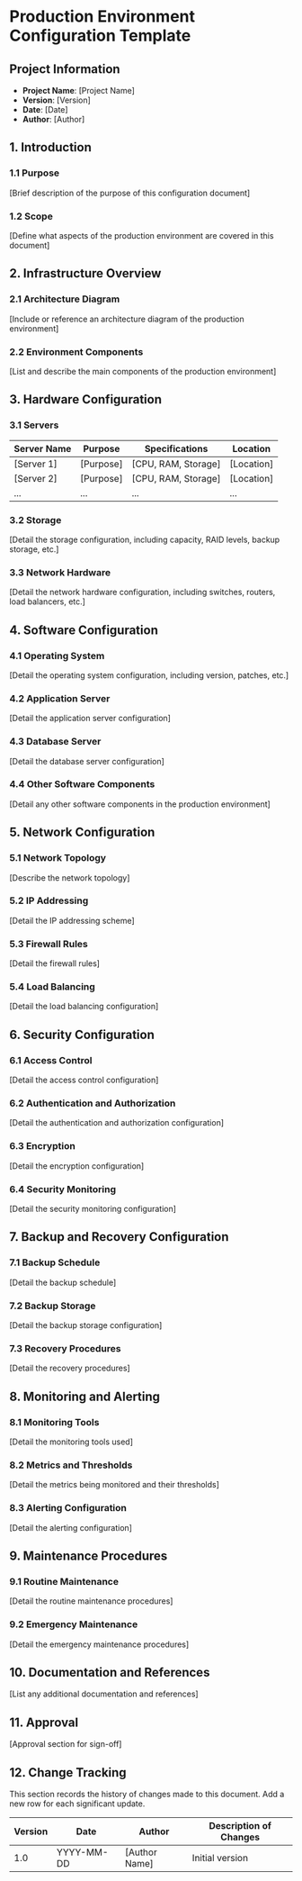 # Production Environment Configuration Template

## Project Information

- **Project Name**: [Project Name]
- **Version**: [Version]
- **Date**: [Date]
- **Author**: [Author]

## 1. Introduction

### 1.1 Purpose

[Brief description of the purpose of this configuration document]

### 1.2 Scope

[Define what aspects of the production environment are covered in this document]

## 2. Infrastructure Overview

### 2.1 Architecture Diagram

[Include or reference an architecture diagram of the production environment]

### 2.2 Environment Components

[List and describe the main components of the production environment]

## 3. Hardware Configuration

### 3.1 Servers

| Server Name | Purpose   | Specifications      | Location   |
|-------------|-----------|---------------------|------------|
| [Server 1]  | [Purpose] | [CPU, RAM, Storage] | [Location] |
| [Server 2]  | [Purpose] | [CPU, RAM, Storage] | [Location] |
| ...         | ...       | ...                 | ...        |

### 3.2 Storage

[Detail the storage configuration, including capacity, RAID levels, backup storage, etc.]

### 3.3 Network Hardware

[Detail the network hardware configuration, including switches, routers, load balancers, etc.]

## 4. Software Configuration

### 4.1 Operating System

[Detail the operating system configuration, including version, patches, etc.]

### 4.2 Application Server

[Detail the application server configuration]

### 4.3 Database Server

[Detail the database server configuration]

### 4.4 Other Software Components

[Detail any other software components in the production environment]

## 5. Network Configuration

### 5.1 Network Topology

[Describe the network topology]

### 5.2 IP Addressing

[Detail the IP addressing scheme]

### 5.3 Firewall Rules

[Detail the firewall rules]

### 5.4 Load Balancing

[Detail the load balancing configuration]

## 6. Security Configuration

### 6.1 Access Control

[Detail the access control configuration]

### 6.2 Authentication and Authorization

[Detail the authentication and authorization configuration]

### 6.3 Encryption

[Detail the encryption configuration]

### 6.4 Security Monitoring

[Detail the security monitoring configuration]

## 7. Backup and Recovery Configuration

### 7.1 Backup Schedule

[Detail the backup schedule]

### 7.2 Backup Storage

[Detail the backup storage configuration]

### 7.3 Recovery Procedures

[Detail the recovery procedures]

## 8. Monitoring and Alerting

### 8.1 Monitoring Tools

[Detail the monitoring tools used]

### 8.2 Metrics and Thresholds

[Detail the metrics being monitored and their thresholds]

### 8.3 Alerting Configuration

[Detail the alerting configuration]

## 9. Maintenance Procedures

### 9.1 Routine Maintenance

[Detail the routine maintenance procedures]

### 9.2 Emergency Maintenance

[Detail the emergency maintenance procedures]

## 10. Documentation and References

[List any additional documentation and references]

## 11. Approval

[Approval section for sign-off]

## 12. Change Tracking

This section records the history of changes made to this document. Add a new row for each significant update.

| Version | Date       | Author        | Description of Changes |
|---------|------------|---------------|------------------------|
| 1.0     | YYYY-MM-DD | [Author Name] | Initial version        |
